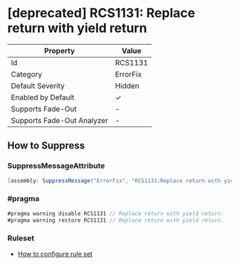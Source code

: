 # \[deprecated\] RCS1131: Replace return with yield return

| Property                    | Value    |
| --------------------------- | -------- |
| Id                          | RCS1131  |
| Category                    | ErrorFix |
| Default Severity            | Hidden   |
| Enabled by Default          | &#x2713; |
| Supports Fade\-Out          | -        |
| Supports Fade\-Out Analyzer | -        |

## How to Suppress

### SuppressMessageAttribute

```csharp
[assembly: SuppressMessage("ErrorFix", "RCS1131:Replace return with yield return.", Justification = "<Pending>")]
```

### \#pragma

```csharp
#pragma warning disable RCS1131 // Replace return with yield return.
#pragma warning restore RCS1131 // Replace return with yield return.
```

### Ruleset

* [How to configure rule set](../HowToConfigureAnalyzers.md)
